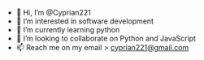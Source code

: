 - 👋 Hi, I’m @Cyprian221
- 👀 I’m interested in software development
- 🌱 I’m currently learning python
- 💞️ I’m looking to collaborate on Python and JavaScript
- 📫 Reach me on my email > cyprian221@gmail.com

<!---
Cyprian221/Cyprian221 is a ✨ special ✨ repository because its `README.md` (this file) appears on your GitHub profile.
You can click the Preview link to take a look at your changes.
--->
